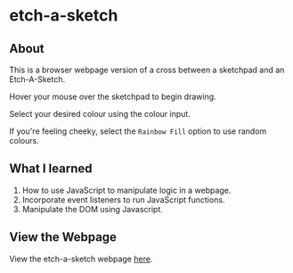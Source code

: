 # etch-a-sketch

## About
This is a browser webpage version of a cross between a sketchpad and an Etch-A-Sketch. 

Hover your mouse over the sketchpad to begin drawing. 

Select your desired colour using the colour input.

If you're feeling cheeky, select the ```Rainbow Fill``` option to use random colours.

## What I learned
1. How to use JavaScript to manipulate logic in a webpage.
2. Incorporate event listeners to run JavaScript functions.
3. Manipulate the DOM using Javascript.

## View the Webpage
View the etch-a-sketch webpage [here](https://hojinchang.github.io/etch-a-sketch/).